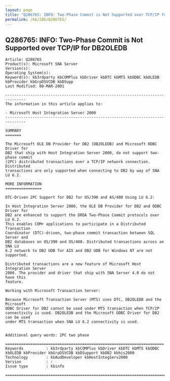 ```yaml
---
layout: page
title: "Q286765: INFO: Two-Phase Commit is Not Supported over TCP/IP for DB2OLEDB"
permalink: /kb/286/Q286765/
---
```


## Q286765: INFO: Two-Phase Commit is Not Supported over TCP/IP for DB2OLEDB

	Article: Q286765
	Product(s): Microsoft SNA Server
	Version(s): 
	Operating System(s): 
	Keyword(s): kb3rdparty kbCOMPlus kbDriver kbDTC kbMTS kbODBC kbOLEDB kbProvider kbGrpDSVCDB kbDSupp
	Last Modified: 08-MAR-2001
	
	-------------------------------------------------------------------------------
	The information in this article applies to:
	
	- Microsoft Host Integration Server 2000 
	-------------------------------------------------------------------------------
	
	SUMMARY
	=======
	
	The Microsoft OLE DB Provider for DB2 (DB2OLEDB) and Microsoft ODBC Driver for
	DB2 that ship with Host Integration Server 2000, do not support two-phase commit
	(2PC) distributed transactions over a TCP/IP network connection. Distributed
	transactions are only supported when connecting to DB2 by way of SNA LU 6.2.
	
	MORE INFORMATION
	================
	
	DTC-Driven 2PC Support for DB2 for OS/390 and AS/400 Using LU 6.2:
	
	In Host Integration Server 2000, the OLE DB Provider for DB2 and ODBC Driver for
	DB2 are enhanced to support the DRDA Two-Phase Commit protocols over LU 6.2.
	This enables COM+ applications to participate in a Distributed Transaction
	Coordinator (DTC)-driven, two-phase commit transaction between SQL Server and
	DB2 databases on OS/390 and OS/400. Distributed transactions across an SNA LU
	6.2 network to DB2 UDB for AIX and DB2 UDB for Windows NT are not supported.
	
	Distributed transactions are a new feature of Microsoft Host Integration Server
	2000. The provider and driver that ship with SNA Server 4.0 do not have this
	feature.
	
	Working with Microsoft Transaction Server:
	
	Because Microsoft Transaction Server (MTS) uses DTC, DB2OLEDB and the Microsoft
	ODBC Driver for DB2 cannot be used under MTS transaction when TCP/IP
	connectivity is used. DB2OLEDB and the Microsoft ODBC Driver for DB2 can be used
	under MTS transaction when SNA LU 6.2 connectivity is used.
	
	
	Additional query words: 2PC two phase
	
	======================================================================
	Keywords          : kb3rdparty kbCOMPlus kbDriver kbDTC kbMTS kbODBC kbOLEDB kbProvider kbGrpDSVCDB kbDSupport kbDB2 kbhis2000 
	Technology        : kbAudDeveloper kbHostIntegServ2000
	Version           : :
	Issue type        : kbinfo
	
	=============================================================================
	
